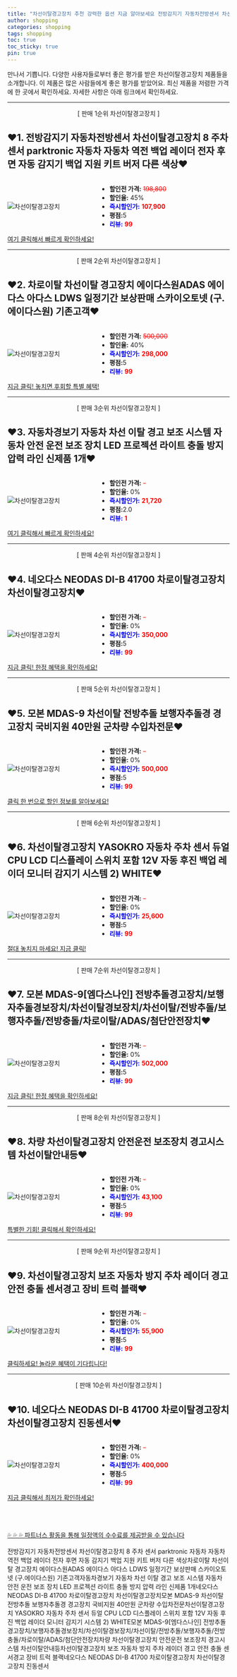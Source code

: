 ```yaml
---
title: "차선이탈경고장치 추천 강력한 옵션 지금 알아보세요 전방감지기 자동차전방센서 차선이탈경고장치 8 주차"
author: shopping
categories: shopping
tags: shopping
toc: true
toc_sticky: true
pin: true
---
```

만나서 기쁩니다. 다양한 사용자들로부터 좋은 평가를 받은 차선이탈경고장치 제품들을 소개합니다. 이 제품은 많은 사람들에게 좋은 평가를 받았어요. 최신 제품을 저렴한 가격에 한 곳에서 확인하세요. 자세한 사항은 아래 링크에서 확인하세요.

---
<p class="toplist" style="margin: 0 auto; display: block; width: fit-content;">[ 판매 1순위 차선이탈경고장치 ]</p>

<h2><strong>❤️1. 전방감지기 자동차전방센서 차선이탈경고장치 8 주차 센서 parktronic 자동차 자동차 역전 백업 레이더 전자 후면 자동 감지기 백업 지원 키트 버저 다른 색상❤️</strong></h2>

<div style="display: flex; align-items: center;">
    <div style="flex: 0.4;">
        <img src="https://thumbnail6.coupangcdn.com/thumbnails/remote/230x230ex/image/vendor_inventory/9f9b/5393fde9e70bd24d686dbf79c8dbad437a0f8c08a9576807747eebd222c5.jpeg" alt="차선이탈경고장치" style="max-width: 100%;">
    </div>
    <div style="flex: 0.6; margin-left: 10px;">
        <ul>
            <li><strong>할인전 가격:</strong> <del style="color: red;">198,800</del></li>
            <li><strong>할인율:</strong> 45%</li>
            <li><span style='color:blue'><strong>즉시할인가:</strong></span> <span style='color:red'><strong>107,900</strong></span></li>
            <li><strong>평점:</strong>5</li>
            <li><span style='color:blue'><strong>리뷰:</strong></span> <span style='color:red'><strong>99</strong></span></li>
        </ul>
    </div>
</div>
<div class="center">
    <a href="https://William4Davisa.github.io?lptag=AF9450613&subid=githubio&pageKey=6827302969&traceid=V0-153&itemId=16198449253&vendorItemId=83393187655" class="myButton">
        여기 클릭해서 빠르게 확인하세요!
    </a>
</div>


---
<p class="toplist" style="margin: 0 auto; display: block; width: fit-content;">[ 판매 2순위 차선이탈경고장치 ]</p>

<h2><strong>❤️2. 차로이탈 차선이탈 경고장치 에이다스원ADAS 에이다스 아다스 LDWS 일정기간 보상판매 스카이오토넷 (구.에이다스원) 기존고객❤️</strong></h2>

<div style="display: flex; align-items: center;">
    <div style="flex: 0.4;">
        <img src="https://thumbnail8.coupangcdn.com/thumbnails/remote/230x230ex/image/vendor_inventory/e92f/cb4e4769d7a66fc3a1e94f6d4c48c0858cab6cea7e204f78c9ef28d1e12d.jpg" alt="차선이탈경고장치" style="max-width: 100%;">
    </div>
    <div style="flex: 0.6; margin-left: 10px;">
        <ul>
            <li><strong>할인전 가격:</strong> <del style="color: red;">500,000</del></li>
            <li><strong>할인율:</strong> 40%</li>
            <li><span style='color:blue'><strong>즉시할인가:</strong></span> <span style='color:red'><strong>298,000</strong></span></li>
            <li><strong>평점:</strong>5</li>
            <li><span style='color:blue'><strong>리뷰:</strong></span> <span style='color:red'><strong>99</strong></span></li>
        </ul>
    </div>
</div>
<div class="center">
    <a href="https://William4Davisa.github.io?lptag=AF9450613&subid=githubio&pageKey=8188269492&traceid=V0-153&itemId=23423084134&vendorItemId=90450107376" class="myButton">
        지금 클릭! 놓치면 후회할 특별 혜택!
    </a>
</div>


---
<p class="toplist" style="margin: 0 auto; display: block; width: fit-content;">[ 판매 3순위 차선이탈경고장치 ]</p>

<h2><strong>❤️3. 자동차경보기 자동차 차선 이탈 경고 보조 시스템 자동차 안전 운전 보조 장치 LED 프로젝션 라이트 충돌 방지 압력 라인 신제품 1개❤️</strong></h2>

<div style="display: flex; align-items: center;">
    <div style="flex: 0.4;">
        <img src="https://thumbnail6.coupangcdn.com/thumbnails/remote/230x230ex/image/vendor_inventory/0aff/f4a3722ecb7ed77a794c7321feb7b134a96bfc83d2c6e1f630de05e53037.jpg" alt="차선이탈경고장치" style="max-width: 100%;">
    </div>
    <div style="flex: 0.6; margin-left: 10px;">
        <ul>
            <li><strong>할인전 가격:</strong> <del style="color: red;">-</del></li>
            <li><strong>할인율:</strong> 0%</li>
            <li><span style='color:blue'><strong>즉시할인가:</strong></span> <span style='color:red'><strong>21,720</strong></span></li>
            <li><strong>평점:</strong>2.0</li>
            <li><span style='color:blue'><strong>리뷰:</strong></span> <span style='color:red'><strong>1</strong></span></li>
        </ul>
    </div>
</div>
<div class="center">
    <a href="https://William4Davisa.github.io?lptag=AF9450613&subid=githubio&pageKey=7831261364&traceid=V0-153&itemId=21299291505&vendorItemId=88376103949" class="myButton">
        여기 클릭해서 빠르게 확인하세요!
    </a>
</div>


---
<p class="toplist" style="margin: 0 auto; display: block; width: fit-content;">[ 판매 4순위 차선이탈경고장치 ]</p>

<h2><strong>❤️4. 네오다스 NEODAS DI-B 41700 차로이탈경고장치 차선이탈경고장치❤️</strong></h2>

<div style="display: flex; align-items: center;">
    <div style="flex: 0.4;">
        <img src="https://thumbnail6.coupangcdn.com/thumbnails/remote/230x230ex/image/vendor_inventory/1aaa/74de1e5748166f1b71c5e336ff7b02d30b9893ba4a6a19d4042d5e2d6493.jpeg" alt="차선이탈경고장치" style="max-width: 100%;">
    </div>
    <div style="flex: 0.6; margin-left: 10px;">
        <ul>
            <li><strong>할인전 가격:</strong> <del style="color: red;">-</del></li>
            <li><strong>할인율:</strong> 0%</li>
            <li><span style='color:blue'><strong>즉시할인가:</strong></span> <span style='color:red'><strong>350,000</strong></span></li>
            <li><strong>평점:</strong>5</li>
            <li><span style='color:blue'><strong>리뷰:</strong></span> <span style='color:red'><strong>99</strong></span></li>
        </ul>
    </div>
</div>
<div class="center">
    <a href="https://William4Davisa.github.io?lptag=AF9450613&subid=githubio&pageKey=6431577104&traceid=V0-153&itemId=13882742350&vendorItemId=82399870226" class="myButton">
        지금 클릭! 한정 혜택을 확인하세요!
    </a>
</div>


---
<p class="toplist" style="margin: 0 auto; display: block; width: fit-content;">[ 판매 5순위 차선이탈경고장치 ]</p>

<h2><strong>❤️5. 모본 MDAS-9 차선이탈 전방추돌 보행자추돌경 경고장치 국비지원 40만원 군차량 수입차전문❤️</strong></h2>

<div style="display: flex; align-items: center;">
    <div style="flex: 0.4;">
        <img src="https://thumbnail7.coupangcdn.com/thumbnails/remote/230x230ex/image/vendor_inventory/3e0a/a4bcf7a9b271317ab38ace4fdcb92998a52043475b0ffa7e664c21a165be.jpeg" alt="차선이탈경고장치" style="max-width: 100%;">
    </div>
    <div style="flex: 0.6; margin-left: 10px;">
        <ul>
            <li><strong>할인전 가격:</strong> <del style="color: red;">-</del></li>
            <li><strong>할인율:</strong> 0%</li>
            <li><span style='color:blue'><strong>즉시할인가:</strong></span> <span style='color:red'><strong>500,000</strong></span></li>
            <li><strong>평점:</strong>5</li>
            <li><span style='color:blue'><strong>리뷰:</strong></span> <span style='color:red'><strong>99</strong></span></li>
        </ul>
    </div>
</div>
<div class="center">
    <a href="https://William4Davisa.github.io?lptag=AF9450613&subid=githubio&pageKey=7025707951&traceid=V0-153&itemId=17320773713&vendorItemId=84491503667" class="myButton">
        클릭 한 번으로 할인 정보를 알아보세요!
    </a>
</div>


---
<p class="toplist" style="margin: 0 auto; display: block; width: fit-content;">[ 판매 6순위 차선이탈경고장치 ]</p>

<h2><strong>❤️6. 차선이탈경고장치 YASOKRO 자동차 주차 센서 듀얼 CPU LCD 디스플레이 스위치 포함 12V 자동 후진 백업 레이더 모니터 감지기 시스템 2) WHITE❤️</strong></h2>

<div style="display: flex; align-items: center;">
    <div style="flex: 0.4;">
        <img src="https://thumbnail9.coupangcdn.com/thumbnails/remote/230x230ex/image/vendor_inventory/d361/a2619222328b40927a17268a44c848adbc96072a449b93c8254e14e65b82.jpg" alt="차선이탈경고장치" style="max-width: 100%;">
    </div>
    <div style="flex: 0.6; margin-left: 10px;">
        <ul>
            <li><strong>할인전 가격:</strong> <del style="color: red;">-</del></li>
            <li><strong>할인율:</strong> 0%</li>
            <li><span style='color:blue'><strong>즉시할인가:</strong></span> <span style='color:red'><strong>25,600</strong></span></li>
            <li><strong>평점:</strong>5</li>
            <li><span style='color:blue'><strong>리뷰:</strong></span> <span style='color:red'><strong>99</strong></span></li>
        </ul>
    </div>
</div>
<div class="center">
    <a href="https://William4Davisa.github.io?lptag=AF9450613&subid=githubio&pageKey=8131201830&traceid=V0-153&itemId=23091617910&vendorItemId=90720465023" class="myButton">
        절대 놓치지 마세요! 지금 클릭!
    </a>
</div>


---
<p class="toplist" style="margin: 0 auto; display: block; width: fit-content;">[ 판매 7순위 차선이탈경고장치 ]</p>

<h2><strong>❤️7. 모본 MDAS-9[엠다스나인] 전방추돌경고장치/보행자추돌경보장치/차선이탈경보장치/차선이탈/전방추돌/보행자추돌/전방충돌/차로이탈/ADAS/첨단안전장치❤️</strong></h2>

<div style="display: flex; align-items: center;">
    <div style="flex: 0.4;">
        <img src="https://thumbnail10.coupangcdn.com/thumbnails/remote/230x230ex/image/vendor_inventory/3428/7028df646f69388c8fa9447822eb8f4c1696164498443779fb1f65aaddbb.png" alt="차선이탈경고장치" style="max-width: 100%;">
    </div>
    <div style="flex: 0.6; margin-left: 10px;">
        <ul>
            <li><strong>할인전 가격:</strong> <del style="color: red;">-</del></li>
            <li><strong>할인율:</strong> 0%</li>
            <li><span style='color:blue'><strong>즉시할인가:</strong></span> <span style='color:red'><strong>502,000</strong></span></li>
            <li><strong>평점:</strong>5</li>
            <li><span style='color:blue'><strong>리뷰:</strong></span> <span style='color:red'><strong>99</strong></span></li>
        </ul>
    </div>
</div>
<div class="center">
    <a href="https://William4Davisa.github.io?lptag=AF9450613&subid=githubio&pageKey=7025707863&traceid=V0-153&itemId=17320773073&vendorItemId=84491503465" class="myButton">
        지금 클릭! 한정 혜택을 확인하세요!
    </a>
</div>


---
<p class="toplist" style="margin: 0 auto; display: block; width: fit-content;">[ 판매 8순위 차선이탈경고장치 ]</p>

<h2><strong>❤️8. 차량 차선이탈경고장치 안전운전 보조장치 경고시스템 차선이탈안내등❤️</strong></h2>

<div style="display: flex; align-items: center;">
    <div style="flex: 0.4;">
        <img src="https://thumbnail8.coupangcdn.com/thumbnails/remote/230x230ex/image/vendor_inventory/900a/c643f437b7c1f013974e04f3134e6ba75b2ceb4e1b52aa270db2c8073639.jpg" alt="차선이탈경고장치" style="max-width: 100%;">
    </div>
    <div style="flex: 0.6; margin-left: 10px;">
        <ul>
            <li><strong>할인전 가격:</strong> <del style="color: red;">-</del></li>
            <li><strong>할인율:</strong> 0%</li>
            <li><span style='color:blue'><strong>즉시할인가:</strong></span> <span style='color:red'><strong>43,100</strong></span></li>
            <li><strong>평점:</strong>5</li>
            <li><span style='color:blue'><strong>리뷰:</strong></span> <span style='color:red'><strong>99</strong></span></li>
        </ul>
    </div>
</div>
<div class="center">
    <a href="https://William4Davisa.github.io?lptag=AF9450613&subid=githubio&pageKey=7937470074&traceid=V0-153&itemId=21851584917&vendorItemId=88899838074" class="myButton">
        특별한 기회! 클릭해서 확인하세요!
    </a>
</div>


---
<p class="toplist" style="margin: 0 auto; display: block; width: fit-content;">[ 판매 9순위 차선이탈경고장치 ]</p>

<h2><strong>❤️9. 차선이탈경고장치 보조 자동차 방지 주차 레이더 경고 안전 충돌 센서경고 장비 트럭 블랙❤️</strong></h2>

<div style="display: flex; align-items: center;">
    <div style="flex: 0.4;">
        <img src="https://thumbnail6.coupangcdn.com/thumbnails/remote/230x230ex/image/vendor_inventory/aa02/493ee589073a688f29dd398572395757b9a249b86720244cc8cb1d9a007c.jpg" alt="차선이탈경고장치" style="max-width: 100%;">
    </div>
    <div style="flex: 0.6; margin-left: 10px;">
        <ul>
            <li><strong>할인전 가격:</strong> <del style="color: red;">-</del></li>
            <li><strong>할인율:</strong> 0%</li>
            <li><span style='color:blue'><strong>즉시할인가:</strong></span> <span style='color:red'><strong>55,900</strong></span></li>
            <li><strong>평점:</strong>5</li>
            <li><span style='color:blue'><strong>리뷰:</strong></span> <span style='color:red'><strong>99</strong></span></li>
        </ul>
    </div>
</div>
<div class="center">
    <a href="https://William4Davisa.github.io?lptag=AF9450613&subid=githubio&pageKey=7786160820&traceid=V0-153&itemId=21054168719&vendorItemId=88116619768" class="myButton">
        클릭하세요! 놀라운 혜택이 기다립니다!
    </a>
</div>


---
<p class="toplist" style="margin: 0 auto; display: block; width: fit-content;">[ 판매 10순위 차선이탈경고장치 ]</p>

<h2><strong>❤️10. 네오다스 NEODAS DI-B 41700 차로이탈경고장치 차선이탈경고장치 진동센서❤️</strong></h2>

<div style="display: flex; align-items: center;">
    <div style="flex: 0.4;">
        <img src="https://thumbnail6.coupangcdn.com/thumbnails/remote/230x230ex/image/vendor_inventory/1aaa/74de1e5748166f1b71c5e336ff7b02d30b9893ba4a6a19d4042d5e2d6493.jpeg" alt="차선이탈경고장치" style="max-width: 100%;">
    </div>
    <div style="flex: 0.6; margin-left: 10px;">
        <ul>
            <li><strong>할인전 가격:</strong> <del style="color: red;">-</del></li>
            <li><strong>할인율:</strong> 0%</li>
            <li><span style='color:blue'><strong>즉시할인가:</strong></span> <span style='color:red'><strong>400,000</strong></span></li>
            <li><strong>평점:</strong>5</li>
            <li><span style='color:blue'><strong>리뷰:</strong></span> <span style='color:red'><strong>99</strong></span></li>
        </ul>
    </div>
</div>
<div class="center">
    <a href="https://William4Davisa.github.io?lptag=AF9450613&subid=githubio&pageKey=6640525051&traceid=V0-153&itemId=15178581737&vendorItemId=82399870239" class="myButton">
        지금 클릭해서 최저가 확인하세요!
    </a>
</div>

<br><br><br>[💦 💦 💦 파트너스 활동을 통해 일정액의 수수료를 제공받을 수 있습니다](https://link.coupang.com/a/bcpT2c)<br><br>전방감지기 자동차전방센서 차선이탈경고장치 8 주차 센서 parktronic 자동차 자동차 역전 백업 레이더 전자 후면 자동 감지기 백업 지원 키트 버저 다른 색상차로이탈 차선이탈 경고장치 에이다스원ADAS 에이다스 아다스 LDWS 일정기간 보상판매 스카이오토넷 (구.에이다스원) 기존고객자동차경보기 자동차 차선 이탈 경고 보조 시스템 자동차 안전 운전 보조 장치 LED 프로젝션 라이트 충돌 방지 압력 라인 신제품 1개네오다스 NEODAS DI-B 41700 차로이탈경고장치 차선이탈경고장치모본 MDAS-9 차선이탈 전방추돌 보행자추돌경 경고장치 국비지원 40만원 군차량 수입차전문차선이탈경고장치 YASOKRO 자동차 주차 센서 듀얼 CPU LCD 디스플레이 스위치 포함 12V 자동 후진 백업 레이더 모니터 감지기 시스템 2) WHITE모본 MDAS-9[엠다스나인] 전방추돌경고장치/보행자추돌경보장치/차선이탈경보장치/차선이탈/전방추돌/보행자추돌/전방충돌/차로이탈/ADAS/첨단안전장치차량 차선이탈경고장치 안전운전 보조장치 경고시스템 차선이탈안내등차선이탈경고장치 보조 자동차 방지 주차 레이더 경고 안전 충돌 센서경고 장비 트럭 블랙네오다스 NEODAS DI-B 41700 차로이탈경고장치 차선이탈경고장치 진동센서